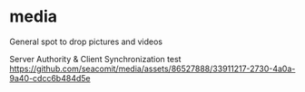 # media
General spot to drop pictures and videos

Server Authority & Client Synchronization test
https://github.com/seacomit/media/assets/86527888/33911217-2730-4a0a-9a40-cdcc6b484d5e

